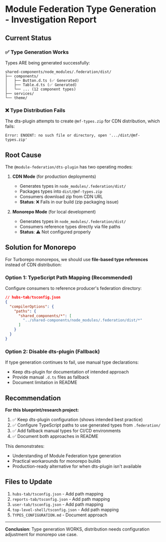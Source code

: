 # Module Federation Type Generation - Investigation Report

## Current Status

### ✅ Type Generation Works
Types ARE being generated successfully:
```
shared-components/node_modules/.federation/dist/
├── components/
│   ├── Button.d.ts (✅ Generated)
│   ├── Table.d.ts (✅ Generated)
│   └── ... (12 component types)
├── services/
└── theme/
```

### ❌ Type Distribution Fails
The dts-plugin attempts to create `@mf-types.zip` for CDN distribution, which fails:
```
Error: ENOENT: no such file or directory, open '.../dist/@mf-types.zip'
```

## Root Cause

The `@module-federation/dts-plugin` has two operating modes:

1. **CDN Mode** (for production deployments)
   - Generates types in `node_modules/.federation/dist/`
   - Packages types into `dist/@mf-types.zip`
   - Consumers download zip from CDN URL
   - **Status**: ❌ Fails in our build (zip packaging issue)

2. **Monorepo Mode** (for local development)
   - Generates types in `node_modules/.federation/dist/`
   - Consumers reference types directly via file paths
   - **Status**: ⚠️ Not configured properly

## Solution for Monorepo

For Turborepo monorepos, we should use **file-based type references** instead of CDN distribution:

### Option 1: TypeScript Path Mapping (Recommended)
Configure consumers to reference producer's federation directory:

```json
// hubs-tab/tsconfig.json
{
  "compilerOptions": {
    "paths": {
      "shared_components/*": [
        "../shared-components/node_modules/.federation/dist/*"
      ]
    }
  }
}
```

### Option 2: Disable dts-plugin (Fallback)
If type generation continues to fail, use manual type declarations:
- Keep dts-plugin for documentation of intended approach
- Provide manual `.d.ts` files as fallback
- Document limitation in README

## Recommendation

**For this blueprint/research project:**

1. ✅ Keep dts-plugin configuration (shows intended best practice)
2. ✅ Configure TypeScript paths to use generated types from `.federation/`
3. ✅ Add fallback manual types for CI/CD environments
4. ✅ Document both approaches in README

This demonstrates:
- Understanding of Module Federation type generation
- Practical workarounds for monorepo builds
- Production-ready alternative for when dts-plugin isn't available

## Files to Update

1. `hubs-tab/tsconfig.json` - Add path mapping
2. `reports-tab/tsconfig.json` - Add path mapping
3. `user-tab/tsconfig.json` - Add path mapping
4. `top-level-shell/tsconfig.json` - Add path mapping
5. `TYPES_CONFIGURATION.md` - Document approach

---

**Conclusion**: Type generation WORKS, distribution needs configuration adjustment for monorepo use case.
